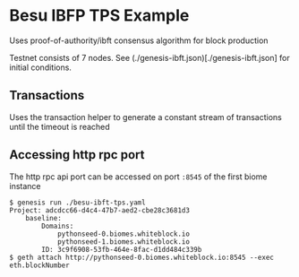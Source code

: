 # Besu IBFP TPS Example

Uses proof-of-authority/ibft consensus algorithm for block production

Testnet consists of 7 nodes. See (./genesis-ibft.json)[./genesis-ibft.json] for initial conditions.

## Transactions
Uses the transaction helper to generate a constant stream of transactions until the timeout is reached

## Accessing http rpc port
The http rpc api port can be accessed on port `:8545` of the first biome instance
```
$ genesis run ./besu-ibft-tps.yaml
Project: adcdcc66-d4c4-47b7-aed2-cbe28c3681d3
    baseline:
        Domains:
            pythonseed-0.biomes.whiteblock.io
            pythonseed-1.biomes.whiteblock.io
        ID: 3c9f6908-53fb-464e-8fac-d1dd484c339b
$ geth attach http://pythonseed-0.biomes.whiteblock.io:8545 --exec eth.blockNumber
```
